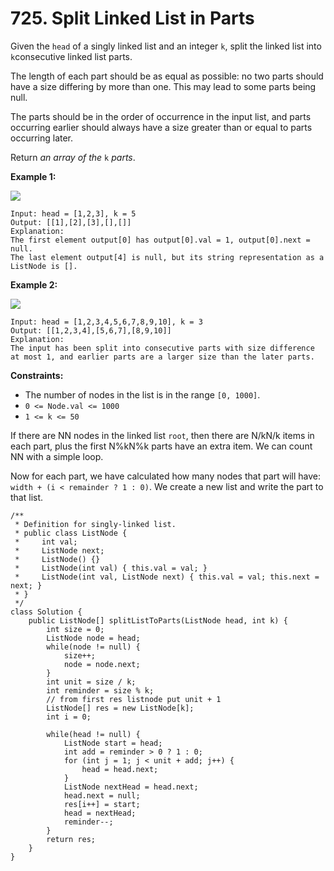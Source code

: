 # 725. Split Linked List in Parts



Given the `head` of a singly linked list and an integer `k`, split the linked list into `k`consecutive linked list parts.

The length of each part should be as equal as possible: no two parts should have a size differing by more than one. This may lead to some parts being null.

The parts should be in the order of occurrence in the input list, and parts occurring earlier should always have a size greater than or equal to parts occurring later.

Return _an array of the_ `k` _parts_.

&#x20;

**Example 1:**

![](https://assets.leetcode.com/uploads/2021/06/13/split1-lc.jpg)

```
Input: head = [1,2,3], k = 5
Output: [[1],[2],[3],[],[]]
Explanation:
The first element output[0] has output[0].val = 1, output[0].next = null.
The last element output[4] is null, but its string representation as a ListNode is [].
```

**Example 2:**

![](https://assets.leetcode.com/uploads/2021/06/13/split2-lc.jpg)

```
Input: head = [1,2,3,4,5,6,7,8,9,10], k = 3
Output: [[1,2,3,4],[5,6,7],[8,9,10]]
Explanation:
The input has been split into consecutive parts with size difference at most 1, and earlier parts are a larger size than the later parts.
```

&#x20;

**Constraints:**

* The number of nodes in the list is in the range `[0, 1000]`.
* `0 <= Node.val <= 1000`
* `1 <= k <= 50`

If there are NN nodes in the linked list `root`, then there are N/kN/k items in each part, plus the first N%kN%k parts have an extra item. We can count NN with a simple loop.

Now for each part, we have calculated how many nodes that part will have: `width + (i < remainder ? 1 : 0)`. We create a new list and write the part to that list.

```
/**
 * Definition for singly-linked list.
 * public class ListNode {
 *     int val;
 *     ListNode next;
 *     ListNode() {}
 *     ListNode(int val) { this.val = val; }
 *     ListNode(int val, ListNode next) { this.val = val; this.next = next; }
 * }
 */
class Solution {
    public ListNode[] splitListToParts(ListNode head, int k) {
        int size = 0;
        ListNode node = head;
        while(node != null) {
            size++;
            node = node.next;
        }
        int unit = size / k;
        int reminder = size % k;
        // from first res listnode put unit + 1 
        ListNode[] res = new ListNode[k];
        int i = 0;
        
        while(head != null) {
            ListNode start = head;
            int add = reminder > 0 ? 1 : 0;
            for (int j = 1; j < unit + add; j++) {
                head = head.next;
            }
            ListNode nextHead = head.next;
            head.next = null;
            res[i++] = start;
            head = nextHead;
            reminder--;
        }
        return res;
    }
}
```
